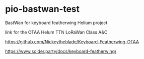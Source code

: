 # pio-bastwan-test
BastWan for keyboard featherwing Helium project 

link for the OTAA Helum TTN LoRaWan Class A&C

https://github.com/Nickeytheblade/Keyboard-Featherwing-OTAA

https://www.solder.party/docs/keyboard-featherwing/
